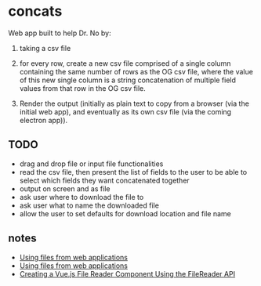 # concats

Web app built to help Dr. No by:

1. taking a csv file

2. for every row, create a new csv file comprised of a single column containing the same number of rows as the OG csv file, where the value of this new single column is a string concatenation of multiple field values from that row in the OG csv file.

3. Render the output (initially as plain text to copy from a browser (via the initial web app), and eventually as its own csv file (via the coming electron app)).

## TODO

- drag and drop file or input file functionalities
- read the csv file, then present the list of fields to the user to be able to select which fields they want concatenated together
- output on screen and as file
- ask user where to download the file to
- ask user what to name the downloaded file
- allow the user to set defaults for download location and file name

## notes

- [Using files from web applications](https://developer.mozilla.org/en-US/docs/Web/API/File/Using_files_from_web_applications)
- [Using files from web applications](https://developer.mozilla.org/en-US/docs/Web/API/File/Using_files_from_web_applications)
- [Creating a Vue.js File Reader Component Using the FileReader API](https://alligator.io/vuejs/file-reader-component/)
